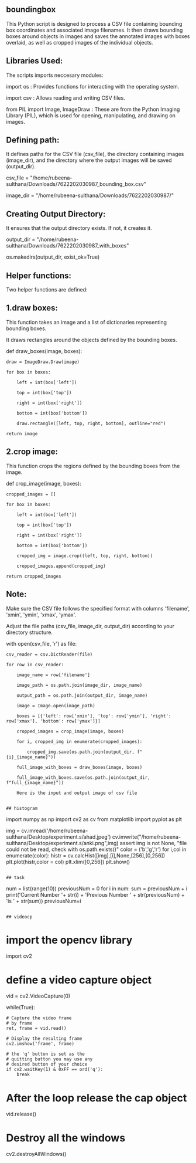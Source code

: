 ## boundingbox
This Python script is designed to process a CSV file containing bounding box coordinates and associated image filenames. It then draws bounding boxes around objects in images and saves the annotated images with boxes overlaid, as well as cropped images of the individual objects.

## Libraries Used:
The scripts imports neccesary modules:

import os : Provides functions for interacting with the operating system.

import csv : Allows reading and writing CSV files.

from PIL import Image, ImageDraw : These are from the Python Imaging Library (PIL), which is used for opening, manipulating, and drawing on images.

## Defining path:

It defines paths for the CSV file (csv_file), the directory containing images (image_dir), and the directory where the output images will be saved (output_dir).

csv_file = "/home/rubeena-sulthana/Downloads/7622202030987_bounding_box.csv"

image_dir = "/home/rubeena-sulthana/Downloads/7622202030987/"

## Creating Output Directory:

It ensures that the output directory exists. If not, it creates it.

output_dir = "/home/rubeena-sulthana/Downloads/7622202030987_with_boxes"

os.makedirs(output_dir, exist_ok=True)

## Helper functions:

Two helper functions are defined:

## 1.draw boxes: 
This function takes an image and a list of dictionaries representing bounding boxes. 

It draws rectangles around the objects defined by the bounding boxes.

def draw_boxes(image, boxes):

    draw = ImageDraw.Draw(image)
    
    for box in boxes:
    
        left = int(box['left'])
        
        top = int(box['top'])
        
        right = int(box['right'])
        
        bottom = int(box['bottom'])
        
        draw.rectangle([left, top, right, bottom], outline="red")
        
    return image

## 2.crop image: 

This function crops the regions defined by the bounding boxes from the image.
    
def crop_image(image, boxes):

    cropped_images = []
    
    for box in boxes:
    
        left = int(box['left'])
        
        top = int(box['top'])
        
        right = int(box['right'])
        
        bottom = int(box['bottom'])
        
        cropped_img = image.crop((left, top, right, bottom))
        
        cropped_images.append(cropped_img)
        
    return cropped_images

## Note:

Make sure the CSV file follows the specified format with columns 'filename', 'xmin', 'ymin', 'xmax', 'ymax'.

Adjust the file paths (csv_file, image_dir, output_dir) according to your directory structure.

with open(csv_file, 'r') as file:

    csv_reader = csv.DictReader(file)
    
    for row in csv_reader:
    
        image_name = row['filename']
        
        image_path = os.path.join(image_dir, image_name)
        
        output_path = os.path.join(output_dir, image_name)
        
        image = Image.open(image_path)
        
        boxes = [{'left': row['xmin'], 'top': row['ymin'], 'right': row['xmax'], 'bottom': row['ymax']}]
        
        cropped_images = crop_image(image, boxes)
        
        for i, cropped_img in enumerate(cropped_images):
        
            cropped_img.save(os.path.join(output_dir, f"{i}_{image_name}"))  
            
        full_image_with_boxes = draw_boxes(image, boxes)
        
        full_image_with_boxes.save(os.path.join(output_dir, f"full_{image_name}"))

        Here is the input and output image of csv file
        
```

## histogram
```
import numpy as np
import cv2 as cv
from matplotlib import pyplot as plt
 
img = cv.imread('/home/rubeena-sulthana/Desktop/experiment.s/ahad.jpeg')
cv.imwrite("/home/rubeena-sulthana/Desktop/experiment.s/anki.png",img)
assert img is not None, "file could not be read, check with os.path.exists()"
color = ('b','g','r')
for i,col in enumerate(color):
 histr = cv.calcHist([img],[i],None,[256],[0,256])
 plt.plot(histr,color = col)
 plt.xlim([0,256])
plt.show()
```

## task
```
num = list(range(10))
previousNum = 0
for i in num:
    sum = previousNum + i
    print('Current Number '+ str(i) + 'Previous Number ' + str(previousNum) + 'is ' + str(sum))
    previousNum=i
```

## videocp
```

# import the opencv library 
import cv2 
  
  
# define a video capture object 
vid = cv2.VideoCapture(0) 
  
while(True): 
      
    # Capture the video frame 
    # by frame 
    ret, frame = vid.read() 
  
    # Display the resulting frame 
    cv2.imshow('frame', frame) 
      
    # the 'q' button is set as the 
    # quitting button you may use any 
    # desired button of your choice 
    if cv2.waitKey(1) & 0xFF == ord('q'): 
        break
  
# After the loop release the cap object 
vid.release() 
# Destroy all the windows 
cv2.destroyAllWindows()
```

